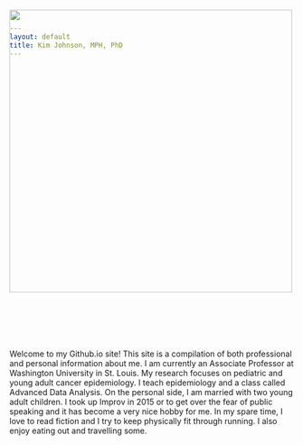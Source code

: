 ```yaml
---
layout: default
title: Kim Johnson, MPH, PhD
---
```


<div style= "float:left;position: relative; top: -100px;"><img src="{{ site.baseurl }}/images/DSC_0202.JPG" width="500px"></div> 

Welcome to my Github.io site! This site is a compilation of both professional and personal information about me. I am currently an Associate Professor at Washington University in St. Louis. My research focuses on pediatric and young adult cancer epidemiology. I teach epidemiology and a class called Advanced Data Analysis. On the personal side, I am married with two young adult children. I took up Improv in 2015 or to get over the fear of public speaking and it has become a very nice hobby for me. In my spare time, I love to read fiction and I try to keep physically fit through running. I also enjoy eating out and travelling some.
